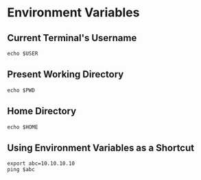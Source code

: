 # Environment Variables

## Current Terminal's Username

```text
echo $USER
```

## Present Working Directory

```text
echo $PWD
```

## Home Directory

```text
echo $HOME
```

## Using Environment Variables as a Shortcut

```text
export abc=10.10.10.10
ping $abc
```

